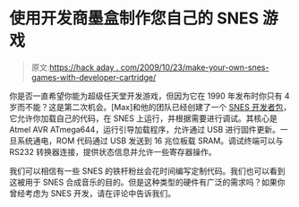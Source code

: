 # 使用开发商墨盒制作您自己的 SNES 游戏

> 原文:[https://hack aday . com/2009/10/23/make-your-own-snes-games-with-developer-cartridge/](https://hackaday.com/2009/10/23/make-your-own-snes-games-with-developer-cartridge/)

你是否一直希望你能为超级任天堂开发游戏，但因为它在 1990 年发布时你只有 4 岁而不能？这是第二次机会。[Max]和他的团队已经创建了一个 [SNES 开发者包](https://www.assembla.com/wiki/show/quickdev16)，它允许你加载自己的代码，在 SNES 上运行，并根据需要进行调试。其核心是 Atmel AVR ATmega644，运行引导加载程序，允许通过 USB 进行固件更新。一旦系统通电，ROM 代码通过 USB 发送到 16 兆位板载 SRAM。调试终端可以与 RS232 转换器连接，提供状态信息并允许一些寄存器操作。

我们可以相信有一些 SNES 的铁杆粉丝会花时间编写定制代码。我们也可以看到这被用于 SNES 合成音乐的目的。但是这种类型的硬件有广泛的需求吗？如果你曾经考虑为 SNES 开发，请在评论中告诉我们。